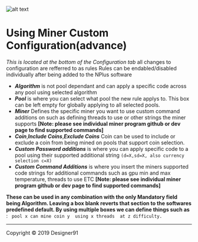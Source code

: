 ![alt text](https://github.com/MrPlusGH/NPlusMiner/blob/2.1/NPM.png)
# Using Miner Custom Configuration(advance)
*This is located at the bottom of the Configuration tab*
 all changes to configuration are refferred to as rules 
 Rules can be endabled/disabled individually after being added to the NPlus software 
- ***Algorithm*** is not pool dependant and can apply a specific code across any pool using selected algorithm
 - ***Pool*** is where you can select what pool the new rule applys to. This box can be left empty for globally applying to all selected pools.
 - ***Miner*** Defines the specific miner you want to use custom command additions on such as  defining  threads to use or other strings the miner supports **[Note:  please see individual miner program github or dev page to find supported commands]**
- ***Coin***,***Include Coins***,***Exclude Coins***  Coin can be used to include or exclude a coin from being mined on pools that support coin selection.
 - ***Custom Password additions*** is where you can apply specific code to a pool using their supported additional string `(d=X,sd=X, also currency selection c=X)`
- ***Custom Command Additions*** is where  you insert the miners supported code strings for additional commands such as gpu min and max temperature, threads to use ETC **[Note:  please see individual miner program github or dev page to find supported commands]**


**These can be used in any combination with the only Mandatory field being Algorithm.  Leaving a box blank reverts that section to the softwares predefined default. By using multiple boxes we can define things such as** : ``` pool x can mine coin y  using x threads  at z difficulty.```
 
 
***
Copyright © 2019 Designer91

